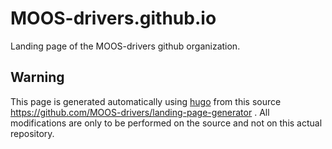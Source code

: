 # MOOS-drivers.github.io
Landing page of the MOOS-drivers github organization.


## Warning
This page is generated automatically using [hugo](http://gohugo.io) from this source https://github.com/MOOS-drivers/landing-page-generator .
All modifications are only to be performed on the source and not on this actual repository.
